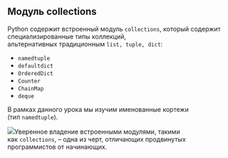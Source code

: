 ## Модуль collections

Python содержит встроенный модуль `collections`, который содержит специализированные типы коллекций, альтернативных традиционным `list, tuple, dict`:

- `namedtuple`
- `defaultdict`
- `OrderedDict`
- `Counter`
- `ChainMap`
- `deque`

В рамках данного урока мы изучим именованные кортежи (тип `namedtuple`).

![](https://ucarecdn.com/b843e3ba-cd22-481e-9099-d4dc8fe55eb8/)Уверенное владение встроенными модулями, такими как `collections`, – одна из черт, отличающих продвинутых программистов от начинающих.